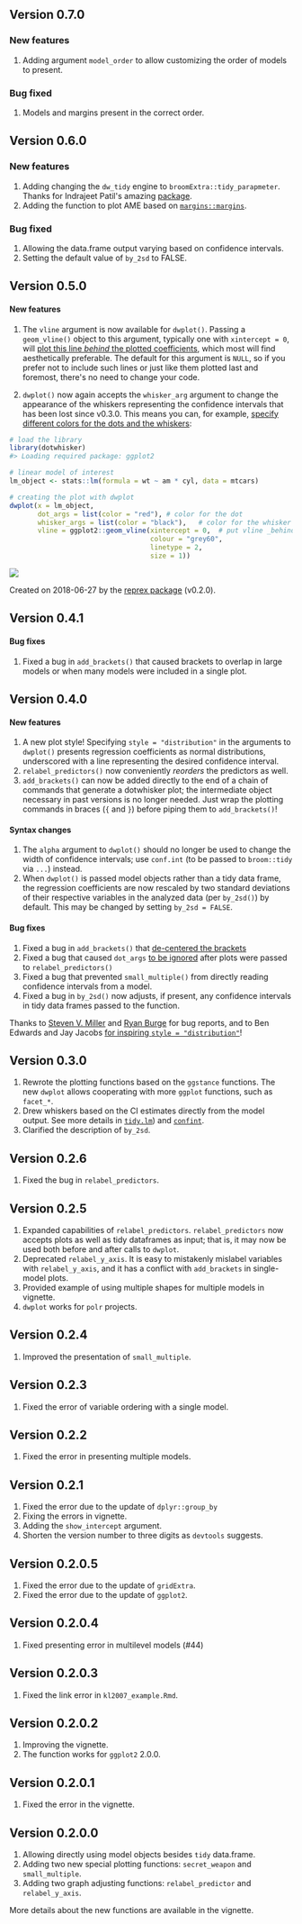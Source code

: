 ## Version 0.7.0

### New features

1. Adding argument `model_order` to allow customizing the order of models to present.

### Bug fixed

1. Models and margins present in the correct order.

## Version 0.6.0

### New features

1. Adding changing the `dw_tidy` engine to `broomExtra::tidy_parapmeter`. Thanks for Indrajeet Patil's amazing [package](https://indrajeetpatil.github.io/broomExtra/).
1. Adding the function to plot AME based on [`margins::margins`]( https://CRAN.R-project.org/package=margins).

### Bug fixed

1. Allowing the data.frame output varying based on confidence intervals.
1. Setting the default value of `by_2sd` to FALSE.

## Version 0.5.0
#### New features
1. The `vline` argument is now available for `dwplot()`.  Passing a `geom_vline()` object to this argument, typically one with `xintercept = 0`, will [plot this line _behind_ the plotted coefficients](https://github.com/fsolt/dotwhisker/issues/84), which most will find aesthetically preferable.  The default for this argument is `NULL`, so if you prefer not to include such lines or just like them plotted last and foremost, there's no need to change your code.

2. `dwplot()` now again accepts the `whisker_arg` argument to change the appearance of the whiskers representing the confidence intervals that has been lost since v0.3.0.  This means you can, for example, [specify different colors for the dots and the whiskers](https://github.com/fsolt/dotwhisker/issues/81):

``` r
# load the library
library(dotwhisker)
#> Loading required package: ggplot2

# linear model of interest
lm_object <- stats::lm(formula = wt ~ am * cyl, data = mtcars)

# creating the plot with dwplot
dwplot(x = lm_object,
       dot_args = list(color = "red"), # color for the dot
       whisker_args = list(color = "black"),   # color for the whisker
       vline = ggplot2::geom_vline(xintercept = 0,  # put vline _behind_ coefs
                                   colour = "grey60",
                                   linetype = 2,
                                   size = 1))
```

![](https://i.imgur.com/Hr3ZOzF.png)

Created on 2018-06-27 by the [reprex
package](https://reprex.tidyverse.org) (v0.2.0).


## Version 0.4.1
#### Bug fixes
1. Fixed a bug in `add_brackets()` that caused brackets to overlap in large models or when many models were included in a single plot.

## Version 0.4.0
#### New features
1. A new plot style!  Specifying `style = "distribution"` in the arguments to `dwplot()` presents regression coefficients as normal distributions, underscored with a line representing the desired confidence interval.
2. `relabel_predictors()` now conveniently _reorders_ the predictors as well.
3. `add_brackets()` can now be added directly to the end of a chain of commands that generate a dotwhisker plot; the intermediate object necessary in past versions is no longer needed.  Just wrap the plotting commands in braces (`{` and `}`) before piping them to `add_brackets()`!

#### Syntax changes
1. The `alpha` argument to `dwplot()` should no longer be used to change the width of confidence intervals; use `conf.int` (to be passed to `broom::tidy` via `...`) instead.
2. When `dwplot()` is passed model objects rather than a tidy data frame, the regression coefficients are now rescaled by two standard deviations of their respective variables in the analyzed data (per `by_2sd()`)  by default.  This may be changed by setting `by_2sd = FALSE`.

#### Bug fixes
1. Fixed a bug in `add_brackets()` that [de-centered the brackets](https://twitter.com/stevenvmiller/status/954379043058659328) 
1. Fixed a bug that caused `dot_args` [to be ignored](https://github.com/fsolt/dotwhisker/issues/74) after plots were passed to `relabel_predictors()` 
1. Fixed a bug that prevented `small_multiple()` from directly reading confidence intervals from a model.
1. Fixed a bug in `by_2sd()` now adjusts, if present, any confidence intervals in tidy data frames passed to the function.

Thanks to [Steven V. Miller](https://github.com/svmiller) and [Ryan Burge](https://github.com/ryanburge) for bug reports, and to Ben Edwards and Jay Jacobs [for inspiring `style = "distribution"`](https://twitter.com/BenJamesEdwards/status/979751070254747650)!

## Version 0.3.0
1. Rewrote the plotting functions based on the `ggstance` functions. The new `dwplot` allows cooperating with more `ggplot` functions, such as `facet_*`. 
1. Drew whiskers based on the CI estimates directly from the model output. See more details in [`tidy.lm`](https://github.com/tidymodels/broom/blob/master/R/stats-lm-tidiers.R)) and [`confint`](https://github.com/cran/MASS/blob/master/R/confint.R).
1. Clarified the description of `by_2sd`.

## Version 0.2.6
1. Fixed the bug in `relabel_predictors`.

## Version 0.2.5
1. Expanded capabilities of `relabel_predictors`. `relabel_predictors` now accepts plots as well as tidy dataframes as input; that is, it may now be used both before and after calls to `dwplot`.
1. Deprecated `relabel_y_axis`.  It is easy to mistakenly mislabel variables with `relabel_y_axis`, and it has a conflict with `add_brackets` in single-model plots. 
1. Provided example of using multiple shapes for multiple models in vignette.
1. `dwplot` works for `polr` projects.

## Version 0.2.4
1. Improved the presentation of `small_multiple`.

## Version 0.2.3
1. Fixed the error of variable ordering with a single model.

## Version 0.2.2
1. Fixed the error in presenting multiple models.

## Version 0.2.1
1. Fixed the error due to the update of `dplyr::group_by`
2. Fixing the errors in vignette.
3. Adding the `show_intercept` argument. 
4. Shorten the version number to three digits as `devtools` suggests.

## Version 0.2.0.5
1. Fixed the error due to the update of `gridExtra`.
2. Fixed the error due to the update of `ggplot2`.

## Version 0.2.0.4
1. Fixed presenting error in multilevel models (#44)

## Version 0.2.0.3
1. Fixed the link error in `kl2007_example.Rmd`.

## Version 0.2.0.2
1. Improving the vignette.
2. The function works for `ggplot2` 2.0.0.

## Version 0.2.0.1
1. Fixed the error in the vignette.

## Version 0.2.0.0
1. Allowing directly using model objects besides `tidy` data.frame.
2. Adding two new special plotting functions: `secret_weapon` and `small_multiple`.
3. Adding two graph adjusting functions: `relabel_predictor` and `relabel_y_axis`.

More details about the new functions are available in the vignette.




